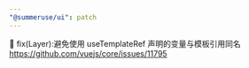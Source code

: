 ```yaml
---
"@summeruse/ui": patch
---
```


🐞 fix(Layer):避免使用 useTemplateRef 声明的变量与模板引用同名 https://github.com/vuejs/core/issues/11795

